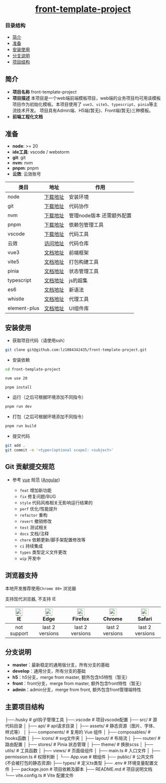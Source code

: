 <div align="center"> <a href="https://codeup.aliyun.com/66ce731b37a6d8817228e2d6/front-template-project"> 
<h1>front-template-project</h1></a>
</div>

### 目录结构
- [简介](#简介)
- [准备](#准备)
- [安装使用](#安装使用)
- [分支说明](#分支说明)
- [项目结构](#项目结构)

## 简介
- **项目名称**
front-template-project
- **项目描述**
本项目是一个web端前端模板项目，web端的业务项目均可用该模板项目作为初始化模板。本项目使用了 `vue3`、`vite5`、`typescript`、`pinia`等主流技术开发。
项目具有Admin端、H5端(暂无)、Front端(暂无)三种模板。
- **前端工程化文档**

## 准备

- **node**: >= 20
- **ide工具**: vscode / webstorm
- **git**: git
- **nvm**: nvm
- **pnpm**: pnpm
- **云效**: 云效账号

| 类目 | 地址 | 作用 |
| -------------------- | ------------- |  ------------- |
| node | [下载地址](http://nodejs.org/)  | 安装环境 |
| git | [下载地址](https://git-scm.com/) | 代码协作 |
| nvm | [下载地址](https://github.com/nvm-sh/nvm)  | 管理node版本 还需额外配置 |
| pnpm | [下载地址](https://www.pnpm.cn/)  | 依赖包管理工具 |
| vscode | [下载地址](https://code.visualstudio.com/) | 代码工具 |
| 云效 | [访问地址](https://codeup.aliyun.com/66ce731b37a6d8817228e2d6/front-template-project) | 代码仓库 |
| vue3 | [文档地址](https://cn.vuejs.org/)  | 前端框架 |
| vite5 | [文档地址](https://vitejs.cn/vite5-cn/)  | 打包构建工具 |
| pinia | [文档地址](https://pinia.vuejs.org/zh/)  | 状态管理工具 |
| typescript | [文档地址](https://www.typescriptlang.org/)  | js的超集 |
| es6 | [文档地址](https://es6.ruanyifeng.com/)  | 新语法 |
| whistle | [文档地址](https://wproxy.org/whistle/)  | 代理工具 |
| element-plus | [文档地址](https://element-plus.org/zh-CN/) | UI组件库 |



## 安装使用

- 获取项目代码（请使用ssh）

```bash
git clone git@github.com:lz1084342435/front-template-project.git
```

- 安装依赖

```bash
cd front-template-project

nvm use 20

pnpm install

```

- 运行（之后可根据环境添加不同指令）

```bash
pnpm run dev
```


- 打包（之后可根据环境添加不同指令）

```bash
pnpm run build
```

- 提交代码
```bash
git add .
git commit -m '<type>[optional scope]: <subject>'
```

## Git 贡献提交规范

- 参考 [vue](https://github.com/vuejs/vue/blob/dev/.github/COMMIT_CONVENTION.md) 规范 ([Angular](https://github.com/conventional-changelog/conventional-changelog/tree/master/packages/conventional-changelog-angular))

  - `feat` 增加新功能
  - `fix` 修复问题/BUG
  - `style` 代码风格相关无影响运行结果的
  - `perf` 优化/性能提升
  - `refactor` 重构
  - `revert` 撤销修改
  - `test` 测试相关
  - `docs` 文档/注释
  - `chore` 依赖更新/脚手架配置修改等
  - `ci` 持续集成
  - `types` 类型定义文件更改
  - `wip` 开发中

## 浏览器支持

本地开发推荐使用`Chrome 80+` 浏览器

支持现代浏览器, 不支持 IE

| [<img src="https://raw.githubusercontent.com/alrra/browser-logos/master/src/edge/edge_48x48.png" alt=" Edge" width="24px" height="24px" />](http://godban.github.io/browsers-support-badges/)</br>IE | [<img src="https://raw.githubusercontent.com/alrra/browser-logos/master/src/edge/edge_48x48.png" alt=" Edge" width="24px" height="24px" />](http://godban.github.io/browsers-support-badges/)</br>Edge | [<img src="https://raw.githubusercontent.com/alrra/browser-logos/master/src/firefox/firefox_48x48.png" alt="Firefox" width="24px" height="24px" />](http://godban.github.io/browsers-support-badges/)</br>Firefox | [<img src="https://raw.githubusercontent.com/alrra/browser-logos/master/src/chrome/chrome_48x48.png" alt="Chrome" width="24px" height="24px" />](http://godban.github.io/browsers-support-badges/)</br>Chrome | [<img src="https://raw.githubusercontent.com/alrra/browser-logos/master/src/safari/safari_48x48.png" alt="Safari" width="24px" height="24px" />](http://godban.github.io/browsers-support-badges/)</br>Safari |
| :-: | :-: | :-: | :-: | :-: |
| not support | last 2 versions | last 2 versions | last 2 versions | last 2 versions |



## 分支说明
- **master**：最新稳定的通用版分支，所有分支的基础
- **develop**：通用分支，所有分支的基础
- **h5**：h5分支，merge from master, 额外包含h5特性（暂无）
- **front**：front分支，merge from master, 额外包含front特性（暂无）
- **admin**：admin分支，merge from front, 额外包含front管理端特性


## 主要项目结构
├──.husky                      # git钩子管理工具
├──.vscode                     # 项目vscode配置
├── src/                       # 源代码目录
│   ├── api/                   # api请求目录
│   ├── assets/                # 静态资源（图片、字体、样式等）
│   ├── components/            # 复用的 Vue 组件
│   ├── composables/           # hooks函数
│   ├── icons/                 # svg文件夹
│   ├── layout/                # 布局流
│   ├── router/                # 路由配置
│   ├── stores/                # Pinia 状态管理
│   ├── theme/                 # 换肤scss
│   ├── utils/                 # 工具函数
│   ├── views/                 # 页面级组件
│   ├── main.ts                # 入口文件
│   ├── permission.ts          # 权限判断
│   └── App.vue                # 根组件
├── public/                    # 公共文件 (不会被打包的静态资源)
├── types/                     # 定义ts类型
├── .env                       # 环境变量配置文件
├── package.json               # 项目依赖及脚本
├── README.md                  # 项目说明文档
└── vite.config.ts             # Vite 配置文件